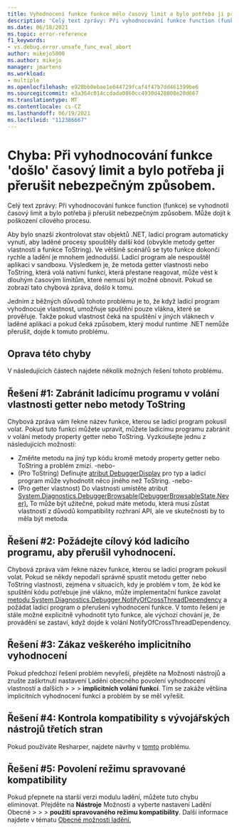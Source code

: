 ```yaml
---
title: Vyhodnocení funkce funkce mělo časový limit a bylo potřeba ji přerušit nebezpečným &apos; &apos; způsobem| Microsoft Docs
description: 'Celý text zprávy: Při vyhodnocování funkce function (funkce) se vyhodnotil časový limit a bylo potřeba ji přerušit nebezpečným způsobem.'
ms.date: 06/18/2021
ms.topic: error-reference
f1_keywords:
- vs.debug.error.unsafe_func_eval_abort
author: mikejo5000
ms.author: mikejo
manager: jmartens
ms.workload:
- multiple
ms.openlocfilehash: e928bb0ebae1e644729fcaf4f47b7dd461399be6
ms.sourcegitcommit: e3a364c014ccdada0860cc4930d428808e20d667
ms.translationtype: MT
ms.contentlocale: cs-CZ
ms.lasthandoff: 06/19/2021
ms.locfileid: "112386667"
---
```

# <a name="error-evaluating-the-function-39function39-timed-out-and-needed-to-be-aborted-in-an-unsafe-way"></a>Chyba: Při vyhodnocování funkce &#39;došlo&#39; časový limit a bylo potřeba ji přerušit nebezpečným způsobem.

Celý text zprávy: Při vyhodnocování funkce function (funkce) se vyhodnotil časový limit a bylo potřeba ji přerušit nebezpečným způsobem. Může dojít k poškození cílového procesu.

Aby bylo snazší zkontrolovat stav objektů .NET, ladicí program automaticky vynutí, aby laděné procesy spouštěly další kód (obvykle metody getter vlastností a funkce ToString). Ve většině scénářů se tyto funkce dokončí rychle a ladění je mnohem jednodušší. Ladicí program ale nespouštěl aplikaci v sandboxu. Výsledkem je, že metoda getter vlastnosti nebo ToString, která volá nativní funkci, která přestane reagovat, může vést k dlouhým časovým limitům, které nemusí být možné obnovit. Pokud se zobrazí tato chybová zpráva, došlo k tomu.

Jedním z běžných důvodů tohoto problému je to, že když ladicí program vyhodnocuje vlastnost, umožňuje spuštění pouze vlákna, které se prověřuje. Takže pokud vlastnost čeká na spuštění v jiných vláknech v laděné aplikaci a pokud čeká způsobem, který modul runtime .NET nemůže přerušit, dojde k tomuto problému.

## <a name="to-correct-this-error"></a>Oprava této chyby

V následujících částech najdete několik možných řešení tohoto problému.

## <a name="solution-1-prevent-the-debugger-from-calling-the-getter-property-or-tostring-method"></a>Řešení #1: Zabránit ladicímu programu v volání vlastnosti getter nebo metody ToString

Chybová zpráva vám řekne název funkce, kterou se ladicí program pokusil volat. Pokud tuto funkci můžete upravit, můžete ladicímu programu zabránit v volání metody property getter nebo ToString. Vyzkoušejte jednu z následujících možností:

* Změňte metodu na jiný typ kódu kromě metody property getter nebo ToString a problém zmizí.
  -nebo-
* (Pro ToString) Definujte [atribut DebuggerDisplay](../debugger/using-the-debuggerdisplay-attribute.md) pro typ a ladicí program může vyhodnotit něco jiného než ToString.
  -nebo-
* (Pro getter vlastnost) Do vlastnosti umístěte atribut [System.Diagnostics.DebuggerBrowsable(DebuggerBrowsableState.Never).](/dotnet/api/system.diagnostics.debuggerbrowsableattribute) To může být užitečné, pokud máte metodu, která musí zůstat vlastností z důvodů kompatibility rozhraní API, ale ve skutečnosti by to měla být metoda.

## <a name="solution-2-have-the-target-code-ask-the-debugger-to-abort-the-evaluation"></a>Řešení #2: Požádejte cílový kód ladicího programu, aby přerušil vyhodnocení.

Chybová zpráva vám řekne název funkce, kterou se ladicí program pokusil volat. Pokud se někdy nepodaří správně spustit metodu getter nebo ToString vlastnosti, zejména v situacích, kdy je problém v tom, že kód ke spuštění kódu potřebuje jiné vlákno, může implementační funkce zavolat [metodu System.Diagnostics.Debugger.NotifyOfCrossThreadDependency](/dotnet/api/system.diagnostics.debugger.notifyofcrossthreaddependency) a požádat ladicí program o přerušení vyhodnocení funkce. V tomto řešení je stále možné explicitně vyhodnotit tyto funkce, ale výchozí chování je, že provádění se zastaví, když dojde k volání NotifyOfCrossThreadDependency.

## <a name="solution-3-disable-all-implicit-evaluation"></a>Řešení #3: Zákaz veškerého implicitního vyhodnocení

Pokud předchozí řešení problém nevyřeší, přejděte na Možnosti nástrojů a zrušte zaškrtnutí nastavení Ladění obecného povolení vyhodnocení vlastností a dalších  >     >    >  **implicitních volání funkcí**. Tím se zakáže většina implicitních vyhodnocení funkcí a problém by se měl vyřešit.

## <a name="solution-4-check-compatibility-with-third-party-developer-tools"></a>Řešení #4: Kontrola kompatibility s vývojářských nástrojů třetích stran

Pokud používáte Resharper, najdete návrhy v [tomto](https://youtrack.jetbrains.com/issue/RSRP-476824) problému.

## <a name="solution-5-enable-managed-compatibility-mode"></a>Řešení #5: Povolení režimu spravované kompatibility

Pokud přepnete na starší verzi modulu ladění, můžete tuto chybu eliminovat. Přejděte na **Nástroje** Možnosti a vyberte nastavení Ladění Obecné  >     >    >  **použití spravovaného režimu kompatibility**. Další informace najdete v tématu [Obecné možnosti ladění.](../debugger/general-debugging-options-dialog-box.md)

